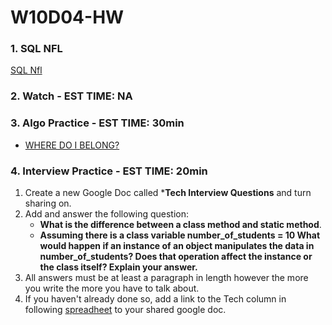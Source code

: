 # W10D04-HW

### 1. SQL NFL
[SQL Nfl](https://git.generalassemb.ly/SEIR-526/sql-nfl)

### 2. Watch - EST TIME: NA

### 3. Algo Practice - EST TIME: 30min

- [WHERE DO I BELONG?](ALGO.md)

### 4.  Interview Practice - EST TIME: 20min
1. Create a new Google Doc called ***Tech Interview Questions** and turn sharing on.
2. Add and answer the following question: 
   - **What is the difference between a class method and static method**.
   - **Assuming there is a class variable number_of_students = 10 
What would happen if an instance of an object manipulates the data in number_of_students? Does that operation affect the instance or the class itself? Explain your answer.**
3. All answers must be at least a paragraph in length however the more you write the more you have to talk about.
4. If you haven't already done so, add a link to the Tech column in following [spreadheet](https://docs.google.com/spreadsheets/d/1S9-poFULhpext3xjNmuU1g-raZGKkFrODEACrIRFLi0/edit#gid=0) to your shared google doc.
